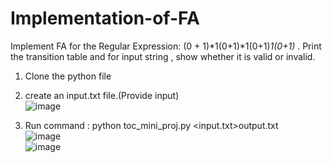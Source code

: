 # Implementation-of-FA
Implement FA for the Regular Expression: (0 + 1)*1(0+1)*1(0+1)*1(0+1)* . Print the transition table and for input string , show whether it is valid or invalid.

1) Clone the python file
2) create an input.txt file.(Provide input)  
![image](https://user-images.githubusercontent.com/59121238/115677372-0923c000-a36e-11eb-83e6-e3c5a7e7d595.png)

3) Run command : python toc_mini_proj.py <input.txt>output.txt  
![image](https://user-images.githubusercontent.com/59121238/115677473-222c7100-a36e-11eb-825f-d5464b949e42.png)  
![image](https://user-images.githubusercontent.com/59121238/115677631-4e47f200-a36e-11eb-8c6b-e895ca10621b.png)



